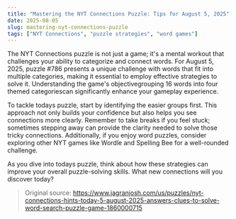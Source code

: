 ```yaml
---
title: "Mastering the NYT Connections Puzzle: Tips for August 5, 2025"
date: 2025-08-05
slug: mastering-nyt-connections-puzzle
tags: ["NYT Connections", "puzzle strategies", "word games"]
---
```


The NYT Connections puzzle is not just a game; it's a mental workout that challenges your ability to categorize and connect words. For August 5, 2025, puzzle #786 presents a unique challenge with words that fit into multiple categories, making it essential to employ effective strategies to solve it. Understanding the game's objectivegrouping 16 words into four themed categoriescan significantly enhance your gameplay experience.

To tackle todays puzzle, start by identifying the easier groups first. This approach not only builds your confidence but also helps you see connections more clearly. Remember to take breaks if you feel stuck; sometimes stepping away can provide the clarity needed to solve those tricky connections. Additionally, if you enjoy word puzzles, consider exploring other NYT games like Wordle and Spelling Bee for a well-rounded challenge.

As you dive into todays puzzle, think about how these strategies can improve your overall puzzle-solving skills. What new connections will you discover today?
> Original source: https://www.jagranjosh.com/us/puzzles/nyt-connections-hints-today-5-august-2025-answers-clues-to-solve-word-search-puzzle-game-1860000715